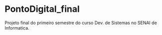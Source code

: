 # PontoDigital_final
Projeto final do primeiro semestre do curso Dev. de Sistemas no SENAI de Informatica.

